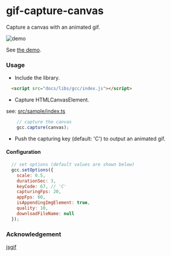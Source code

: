 gif-capture-canvas
======================

Capture a canvas with an animated gif.

![demo](http://abagames.sakura.ne.jp/15/GifCaptureCanvas/demo.gif)

See [the demo](https://abagames.github.io/gif-capture-canvas/).

### Usage

* Include the library.

```html
  <script src="docs/libs/gcc/index.js"></script>
```

* Capture HTMLCanvasElement.

see: [src/sample/index.ts](https://github.com/abagames/gif-capture-canvas/blob/master/src/sample/index.ts)

```js
	// capture the canvas
	gcc.capture(canvas);
```

* Push the capturing key (default: 'C') to output an animated gif.

#### Configuration

```js
  // set options (default values are shown below)
  gcc.setOptions({
    scale: 0.5,
    durationSec: 3,
    keyCode: 67, // 'C'
    capturingFps: 20,
    appFps: 60,
    isAppendingImgElement: true,
    quality: 10,
    downloadFileName: null
  });
```

### Acknowledgement

[jsgif](https://github.com/antimatter15/jsgif)
